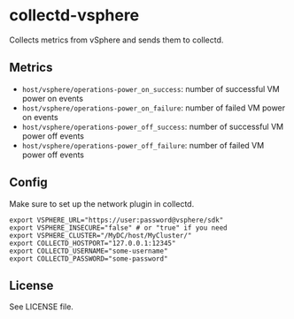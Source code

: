 # collectd-vsphere

Collects metrics from vSphere and sends them to collectd.

## Metrics

- `host/vsphere/operations-power_on_success`: number of successful VM power on events
- `host/vsphere/operations-power_on_failure`: number of failed VM power on events
- `host/vsphere/operations-power_off_success`: number of successful VM power off events
- `host/vsphere/operations-power_off_failure`: number of failed VM power off events

## Config

Make sure to set up the network plugin in collectd.

```
export VSPHERE_URL="https://user:password@vsphere/sdk"
export VSPHERE_INSECURE="false" # or "true" if you need
export VSPHERE_CLUSTER="/MyDC/host/MyCluster/"
export COLLECTD_HOSTPORT="127.0.0.1:12345"
export COLLECTD_USERNAME="some-username"
export COLLECTD_PASSWORD="some-password"
```

## License

See LICENSE file.